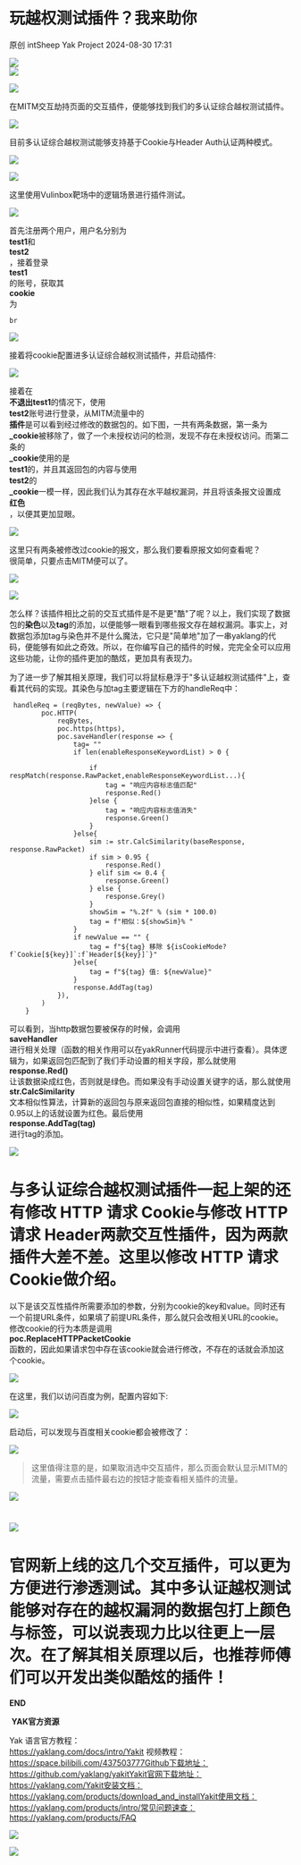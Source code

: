 #  玩越权测试插件？我来助你   
原创 intSheep  Yak Project   2024-08-30 17:31  
  
![](/articles/wechat2md-57d4b38fb5fac67b077017855ed50c43.gif)  
![](/articles/wechat2md-a4f2bfae3f0ef062eb864a5cf570c1a8.other)  
[](http://mp.weixin.qq.com/s?__biz=Mzk0MTM4NzIxMQ==&mid=2247520865&idx=1&sn=b56361be1d147e02733410b9be1a75b9&chksm=c2d1eec5f5a667d3f65a78c0837685809c036e8d55f7a5add58c177f2d6a57de949dd416fb86&scene=21#wechat_redirect)  
  
![](/articles/wechat2md-7709f2e0b02ccd8287c1260685352f0f.png)  
  
在MITM交互劫持页面的交互插件，便能够找到我们的多认证综合越权测试插件。  
  
![](/articles/wechat2md-e87cc15527860ebb0e8715d50e7a4e3e.png)  
  
目前多认证综合越权测试能够支持基于Cookie与Header Auth认证两种模式。  
  
![](/articles/wechat2md-d63d1afa3a4fcd0aa8c32791bb08d61b.png)  
  
![](/articles/wechat2md-c25965cb24b83218ea0f395a42da2566.png)  
  
这里使用Vulinbox靶场中的逻辑场景进行插件测试。  
  
![](/articles/wechat2md-168c6ca4dcfd3ad96a6483b28a430700.png)  
  
  
首先注册两个用户，用户名分别为  
**test1**和  
**test2**  
，接着登录  
**test1**  
的账号，获取其  
**cookie**  
为   
```
br
```  
  
  
![](/articles/wechat2md-e1b93721379a19ecf0ef753fb32faa28.png)  
  
接着将cookie配置进多认证综合越权测试插件，并启动插件:  
  
![](/articles/wechat2md-a0fde05fa4a20c9572ac72ee675bcb7c.png)  
  
  
接着在  
**不退出test1**的情况下，使用  
**test2**账号进行登录，从MITM流量中的  
**插件**是可以看到经过修改的数据包的。如下图，一共有两条数据，第一条为  
**_cookie**被移除了，做了一个未授权访问的检测，发现不存在未授权访问。而第二条的  
**_cookie**使用的是  
**test1**的，并且其返回包的内容与使用  
**test2**的  
**_cookie**一模一样，因此我们认为其存在水平越权漏洞，并且将该条报文设置成  
**红色**  
，以便其更加显眼。  
  
![](/articles/wechat2md-a9287ed0266b72f356d3d5940f3fb9d5.png)  
  
这里只有两条被修改过cookie的报文，那么我们要看原报文如何查看呢？  
很简单，只要点击MITM便可以了。  
  
![](/articles/wechat2md-6000b3f7d7f5580a7cefc0647e10e0b7.png)  
  
  
![](/articles/wechat2md-397689b9ae494d9a5de8c9e0c20b07f9.png)  
  
怎么样？该插件相比之前的交互式插件是不是更"酷"了呢？以上，我们实现了数据包的**染色**以及**tag**的添加，以便能够一眼看到哪些报文存在越权漏洞。事实上，对数据包添加tag与染色并不是什么魔法，它只是"简单地"加了一串yaklang的代码，便能够有如此之奇效。所以，在你编写自己的插件的时候，完完全全可以应用这些功能，让你的插件更加的酷炫，更加具有表现力。  
  
为了进一步了解其相关原理，我们可以将鼠标悬浮于"多认证越权测试插件"上，查看其代码的实现。其染色与加tag主要逻辑在下方的handleReq中：  
```
 handleReq = (reqBytes, newValue) => {
        poc.HTTP(
            reqBytes,
            poc.https(https),
            poc.saveHandler(response => {
                tag= ""
                if len(enableResponseKeywordList) > 0 {

                    if respMatch(response.RawPacket,enableResponseKeywordList...){
                        tag = "响应内容标志值匹配"
                        response.Red()
                    }else {
                        tag = "响应内容标志值消失"
                        response.Green()
                    }
                }else{
                    sim := str.CalcSimilarity(baseResponse, response.RawPacket)
                    if sim > 0.95 {
                        response.Red()
                    } elif sim <= 0.4 {
                        response.Green()
                    } else {
                        response.Grey()
                    }
                    showSim = "%.2f" % (sim * 100.0)
                    tag = f"相似：${showSim}% "
                }
                if newValue == "" {
                    tag = f"${tag} 移除 ${isCookieMode? f`Cookie[${key}]`:f`Header[${key}]`}"
                }else{
                    tag = f"${tag} 值: ${newValue}"
                }
                response.AddTag(tag)
            }), 
        )
    }

```  
  
可以看到，当http数据包要被保存的时候，会调用  
**saveHandler**  
进行相关处理（函数的相关作用可以在yakRunner代码提示中进行查看）。具体逻辑为，如果返回包匹配到了我们手动设置的相关字段，那么就使用  
**response.Red()**  
让该数据染成红色，否则就是绿色。而如果没有手动设置关键字的话，那么就使用  
**str.CalcSimilarity**  
文本相似性算法，计算新的返回包与原来返回包直接的相似性，如果精度达到0.95以上的话就设置为红色。最后使用  
**response.AddTag(tag)**  
进行tag的添加。  
  
![](/articles/wechat2md-deec0737b462cea36b947e8d29314aad.png)  
#   
# 与多认证综合越权测试插件一起上架的还有修改 HTTP 请求 Cookie与修改 HTTP 请求 Header两款交互性插件，因为两款插件大差不差。这里以修改 HTTP 请求 Cookie做介绍。  
  
以下是该交互性插件所需要添加的参数，分别为cookie的key和value。同时还有一个前提URL条件，如果填了前提URL条件，那么就只会改相关URL的cookie。修改cookie的行为本质是调用  
**poc.ReplaceHTTPPacketCookie**  
函数的，因此如果请求包中存在该cookie就会进行修改，不存在的话就会添加这个cookie。  
  
![](/articles/wechat2md-6fab4a3b31bfa0ba64855915eebe2d4b.png)  
  
在这里，我们以访问百度为例，配置内容如下:  
  
![](/articles/wechat2md-d2afd0627d4b19c0c67d4eb2495355cc.png)  
  
启动后，可以发现与百度相关cookie都会被修改了：  
  
![](/articles/wechat2md-72e6ad634da34a06160b5d282dd98116.png)  
> 这里值得注意的是，如果取消选中交互插件，那么页面会默认显示MITM的流量，需要点击插件最右边的按钮才能查看相关插件的流量。  
  
  
![](/articles/wechat2md-2e221840dfad326b136f71cdf7427fb9.png)  
#   
  
![](/articles/wechat2md-178404567bd5369ce0ce41ff7c7dbf21.png)  
# 官网新上线的这几个交互插件，可以更为方便进行渗透测试。其中多认证越权测试能够对存在的越权漏洞的数据包打上颜色与标签，可以说表现力比以往更上一层次。在了解其相关原理以后，也推荐师傅们可以开发出类似酷炫的插件！  
  
  
  
**END**  
  
  
  
 **YAK官方资源**  
  
  
Yak 语言官方教程：  
https://yaklang.com/docs/intro/Yakit 视频教程：  
https://space.bilibili.com/437503777Github下载地址：  
https://github.com/yaklang/yakitYakit官网下载地址：  
https://yaklang.com/Yakit安装文档：  
https://yaklang.com/products/download_and_installYakit使用文档：  
https://yaklang.com/products/intro/常见问题速查：  
https://yaklang.com/products/FAQ  
  
![](/articles/wechat2md-8764ec1e71cc199b4b0b0bfb3a12e542.other)  
  
  
![](/articles/wechat2md-304b45488320344b4c7cdbd5759ee4e8.gif)  
  
  
